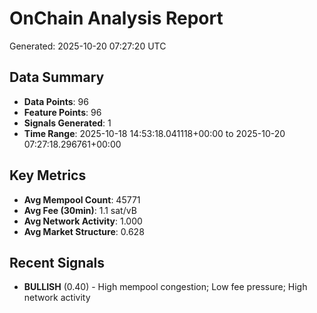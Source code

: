 # OnChain Analysis Report
Generated: 2025-10-20 07:27:20 UTC

## Data Summary
- **Data Points**: 96
- **Feature Points**: 96
- **Signals Generated**: 1
- **Time Range**: 2025-10-18 14:53:18.041118+00:00 to 2025-10-20 07:27:18.296761+00:00

## Key Metrics
- **Avg Mempool Count**: 45771
- **Avg Fee (30min)**: 1.1 sat/vB
- **Avg Network Activity**: 1.000
- **Avg Market Structure**: 0.628

## Recent Signals
- **BULLISH** (0.40) - High mempool congestion; Low fee pressure; High network activity
